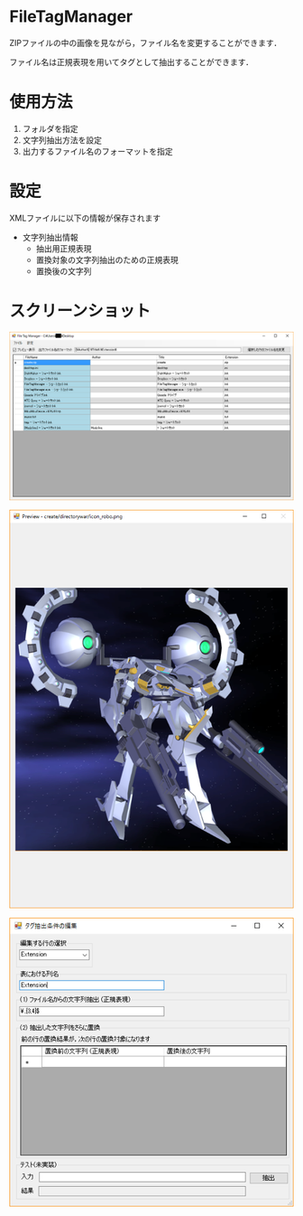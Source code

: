 # FileTagManager
ZIPファイルの中の画像を見ながら，ファイル名を変更することができます．

ファイル名は正規表現を用いてタグとして抽出することができます．

# 使用方法
1. フォルダを指定
1. 文字列抽出方法を設定
1. 出力するファイル名のフォーマットを指定

# 設定
XMLファイルに以下の情報が保存されます
* 文字列抽出情報
    * 抽出用正規表現
    * 置換対象の文字列抽出のための正規表現
    * 置換後の文字列
    
# スクリーンショット
![ファイル名表示](https://github.com/gologius/FileTagManager/blob/master/screenshots/1.png)

![画像プレビュー](https://github.com/gologius/FileTagManager/blob/master/screenshots/2.png)

![文字列抽出設定](https://github.com/gologius/FileTagManager/blob/master/screenshots/3.png)
